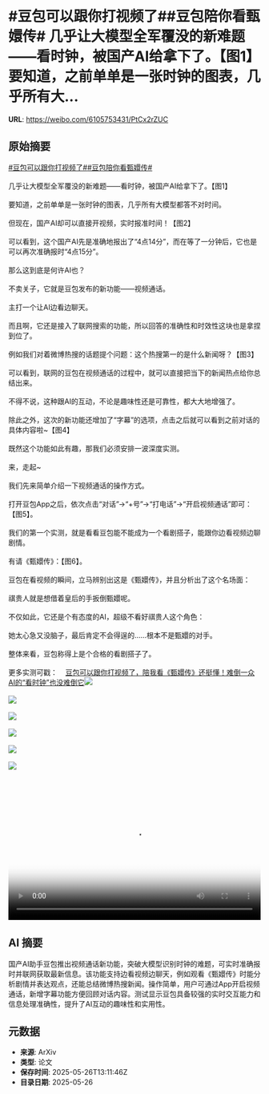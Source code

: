 # #豆包可以跟你打视频了##豆包陪你看甄嬛传# 几乎让大模型全军覆没的新难题——看时钟，被国产AI给拿下了。【图1】要知道，之前单单是一张时钟的图表，几乎所有大...

**URL**: https://weibo.com/6105753431/PtCx2rZUC

## 原始摘要

<a href="https://m.weibo.cn/search?containerid=231522type%3D1%26t%3D10%26q%3D%23%E8%B1%86%E5%8C%85%E5%8F%AF%E4%BB%A5%E8%B7%9F%E4%BD%A0%E6%89%93%E8%A7%86%E9%A2%91%E4%BA%86%23&amp;extparam=%23%E8%B1%86%E5%8C%85%E5%8F%AF%E4%BB%A5%E8%B7%9F%E4%BD%A0%E6%89%93%E8%A7%86%E9%A2%91%E4%BA%86%23" data-hide=""><span class="surl-text">#豆包可以跟你打视频了#</span></a><a href="https://m.weibo.cn/search?containerid=231522type%3D1%26t%3D10%26q%3D%23%E8%B1%86%E5%8C%85%E9%99%AA%E4%BD%A0%E7%9C%8B%E7%94%84%E5%AC%9B%E4%BC%A0%23&amp;extparam=%23%E8%B1%86%E5%8C%85%E9%99%AA%E4%BD%A0%E7%9C%8B%E7%94%84%E5%AC%9B%E4%BC%A0%23" data-hide=""><span class="surl-text">#豆包陪你看甄嬛传#</span></a> <br><br>几乎让大模型全军覆没的新难题——看时钟，被国产AI给拿下了。【图1】<br><br>要知道，之前单单是一张时钟的图表，几乎所有大模型都答不对时间。<br><br>但现在，国产AI却可以直接开视频，实时报准时间！【图2】<br><br>可以看到，这个国产AI先是准确地报出了“4点14分”，而在等了一分钟后，它也是可以再次准确报时“4点15分”。<br><br>那么这到底是何许AI也？<br><br>不卖关子，它就是豆包发布的新功能——视频通话。<br><br>主打一个让AI边看边聊天。<br><br>而且啊，它还是接入了联网搜索的功能，所以回答的准确性和时效性这块也是拿捏到位了。<br><br>例如我们对着微博热搜的话题提个问题：这个热搜第一的是什么新闻呀？【图3】<br><br>可以看到，联网的豆包在视频通话的过程中，就可以直接把当下的新闻热点给你总结出来。<br><br>不得不说，这种跟AI的互动，不论是趣味性还是可靠性，都大大地增强了。<br><br>除此之外，这次的新功能还增加了“字幕”的选项，点击之后就可以看到之前对话的具体内容啦~【图4】<br><br>既然这个功能如此有趣，那我们必须安排一波深度实测。<br><br>来，走起~<br><br>我们先来简单介绍一下视频通话的操作方式。<br><br>打开豆包App之后，依次点击“对话”→“+号”→“打电话”→“开启视频通话”即可：【图5】。<br><br>我们的第一个实测，就是看看豆包能不能成为一个看剧搭子，能跟你边看视频边聊剧情。<br><br>有请《甄嬛传》：【图6】。<br><br>豆包在看视频的瞬间，立马辨别出这是《甄嬛传》，并且分析出了这个名场面：<br><br>祺贵人就是想借着皇后的手扳倒甄嬛呢。<br><br>不仅如此，它还是个有态度的AI，超级不看好祺贵人这个角色：<br><br>她太心急又没脑子，最后肯定不会得逞的……根本不是甄嬛的对手。<br><br>整体来看，豆包称得上是个合格的看剧搭子了。<br><br>更多实测可戳：<a href="https://weibo.cn/sinaurl?u=https%3A%2F%2Fmp.weixin.qq.com%2Fs%2Fz9REbmL2COn_No1ZR_sa3g" data-hide=""><span class="url-icon"><img style="width: 1rem;height: 1rem" src="https://h5.sinaimg.cn/upload/2015/09/25/3/timeline_card_small_web_default.png" referrerpolicy="no-referrer"></span><span class="surl-text">豆包可以跟你打视频了，陪我看《甄嬛传》还挺懂！难倒一众AI的“看时钟”也没难倒它</span></a><img style="" src="https://tvax1.sinaimg.cn/large/006Fd7o3ly1i1szrabnr3j30u00iogyn.jpg" referrerpolicy="no-referrer"><br><br><img style="" src="https://tvax2.sinaimg.cn/large/006Fd7o3ly1i1szuy8hsyj31hc0u0gn0.jpg" referrerpolicy="no-referrer"><br><br><img style="" src="https://tvax4.sinaimg.cn/large/006Fd7o3ly1i1szuuhfj1j31hc0u0tas.jpg" referrerpolicy="no-referrer"><br><br><img style="" src="https://tvax1.sinaimg.cn/large/006Fd7o3ly1i1szsf26pyj30so0s0136.jpg" referrerpolicy="no-referrer"><br><br><img style="" src="https://tvax2.sinaimg.cn/large/006Fd7o3ly1i1szsx589uj30u00jnjvn.jpg" referrerpolicy="no-referrer"><br><br><img style="" src="https://tvax3.sinaimg.cn/large/006Fd7o3ly1i1szuxzgirj31hc0u00v1.jpg" referrerpolicy="no-referrer"><br><br><br clear="both"><div style="clear: both"></div><video controls="controls" poster="https://tvax3.sinaimg.cn/orj480/006Fd7o3ly1i1szuywmxuj31hc0u0gn0.jpg" style="width: 100%"><source src="https://f.video.weibocdn.com/o0/tpjQRatylx08oy1WZUIU010412004x0L0E010.mp4?label=mp4_720p&amp;template=1280x720.25.0&amp;ori=0&amp;ps=1CwnkDw1GXwCQx&amp;Expires=1748268614&amp;ssig=63T%2Fow8129&amp;KID=unistore,video"><source src="https://f.video.weibocdn.com/o0/A3jvkB7ylx08oy1WEaWk010412002hDR0E010.mp4?label=mp4_hd&amp;template=852x480.25.0&amp;ori=0&amp;ps=1CwnkDw1GXwCQx&amp;Expires=1748268614&amp;ssig=EGuGSsxIUT&amp;KID=unistore,video"><source src="https://f.video.weibocdn.com/o0/ktRb8hdFlx08oy1WQWes010412001qmi0E010.mp4?label=mp4_ld&amp;template=640x360.25.0&amp;ori=0&amp;ps=1CwnkDw1GXwCQx&amp;Expires=1748268614&amp;ssig=38KF4sI9fG&amp;KID=unistore,video"><p>视频无法显示，请前往<a href="https://video.weibo.com/show?fid=1034%3A5170595181035526" target="_blank" rel="noopener noreferrer">微博视频</a>观看。</p></video>

## AI 摘要

国产AI助手豆包推出视频通话新功能，突破大模型识别时钟的难题，可实时准确报时并联网获取最新信息。该功能支持边看视频边聊天，例如观看《甄嬛传》时能分析剧情并表达观点，还能总结微博热搜新闻。操作简单，用户可通过App开启视频通话，新增字幕功能方便回顾对话内容。测试显示豆包具备较强的实时交互能力和信息处理准确性，提升了AI互动的趣味性和实用性。

## 元数据

- **来源**: ArXiv
- **类型**: 论文
- **保存时间**: 2025-05-26T13:11:46Z
- **目录日期**: 2025-05-26
